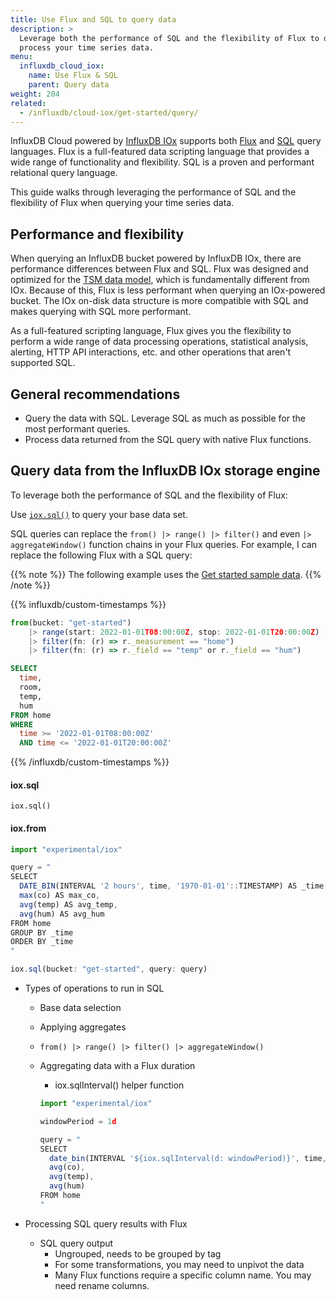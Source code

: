 ```yaml
---
title: Use Flux and SQL to query data
description: >
  Leverage both the performance of SQL and the flexibility of Flux to query and
  process your time series data.
menu:
  influxdb_cloud_iox:
    name: Use Flux & SQL
    parent: Query data
weight: 204
related:
  - /influxdb/cloud-iox/get-started/query/
---
```


InfluxDB Cloud powered by [InfluxDB IOx](/influxdb/cloud-iox/#the-influxdb-iox-storage-engine)
supports both [Flux](/flux/v0.x/) and [SQL](/influxdb/cloud-iox/reference/sql/) query languages.
Flux is a full-featured data scripting language that provides a wide range of
functionality and flexibility. SQL is a proven and performant relational query language.

This guide walks through leveraging the performance of SQL and the flexibility of
Flux when querying your time series data. 

## Performance and flexibility

When querying an InfluxDB bucket powered by InfluxDB IOx, there are performance
differences between Flux and SQL. Flux was designed and optimized for the
[TSM data model](/influxdb/v2.6/reference/internals/storage-engine/#time-structured-merge-tree-tsm),
which is fundamentally different from IOx.
Because of this, Flux is less performant when querying an IOx-powered bucket.
The IOx on-disk data structure is more compatible with SQL and makes querying
with SQL more performant.

As a full-featured scripting language, Flux gives you the flexibility to perform
a wide range of data processing operations, statistical analysis, alerting,
HTTP API interactions, etc. and other operations that aren't supported SQL.

## General recommendations

- Query the data with SQL. Leverage SQL as much as possible for the most performant
  queries. 
- Process data returned from the SQL query with native Flux functions.

## Query data from the InfluxDB IOx storage engine

To leverage both the performance of SQL and the flexibility of Flux:

Use [`iox.sql()`](/flux/v0.x/stdlib/experimental/iox/sql/) to query your base data set.

SQL queries can replace the `from() |> range() |> filter()` and even `|> aggregateWindow()`
function chains in your Flux queries. For example, I can replace the following
Flux with a SQL query:

{{% note %}}
The following example uses the
[Get started sample data](/influxdb/cloud-iox/get-started/write/#write-line-protocol-to-influxdb).
{{% /note %}}

{{% influxdb/custom-timestamps %}}
```js
from(bucket: "get-started")
    |> range(start: 2022-01-01T08:00:00Z, stop: 2022-01-01T20:00:00Z)
    |> filter(fn: (r) => r._measurement == "home")
    |> filter(fn: (r) => r._field == "temp" or r._field == "hum")
```

```sql
SELECT
  time,
  room,
  temp,
  hum
FROM home
WHERE
  time >= '2022-01-01T08:00:00Z'
  AND time <= '2022-01-01T20:00:00Z'
```
{{% /influxdb/custom-timestamps %}}


#### iox.sql

`iox.sql()`

#### iox.from

```js
import "experimental/iox"

query = "
SELECT
  DATE_BIN(INTERVAL '2 hours', time, '1970-01-01'::TIMESTAMP) AS _time,
  max(co) AS max_co,
  avg(temp) AS avg_temp,
  avg(hum) AS avg_hum
FROM home
GROUP BY _time
ORDER BY _time
"

iox.sql(bucket: "get-started", query: query)
```

- Types of operations to run in SQL
  - Base data selection
  - Applying aggregates
  - `from() |> range() |> filter() |> aggregateWindow()`
  - Aggregating data with a Flux duration
    - iox.sqlInterval() helper function

    ```js
    import "experimental/iox"

    windowPeriod = 1d

    query = "
    SELECT
      date_bin(INTERVAL '${iox.sqlInterval(d: windowPeriod)}', time, 0::TIMESTAMP) AS _time,
      avg(co),
      avg(temp),
      avg(hum)
    FROM home
    "
    ```

- Processing SQL query results with Flux
  - SQL query output
    - Ungrouped, needs to be grouped by tag
    - For some transformations, you may need to unpivot the data
    - Many Flux functions require a specific column name.
      You may need rename columns.